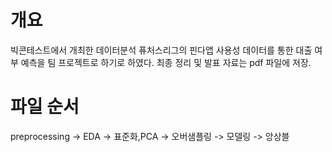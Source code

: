 # 개요

빅콘테스트에서 개최한 데이터분석 퓨처스리그의 핀다앱 사용성 데이터를 통한 대출 여부 예측을 팀 프로젝트로 하기로 하였다.
최종 정리 및 발표 자료는 pdf 파일에 저장.

# 파일 순서
preprocessing -> EDA -> 표준화,PCA -> 오버샘플링 -> 모델링 -> 앙상블
